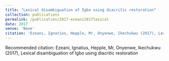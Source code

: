 ```yaml
---
title: "Lexical disambiguation of Igbo using diacritic restoration"
collection: publications
permalink: /publication/2017-ezeani2017lexical
date: 2017
venue: 'None'
citation: 'Ezeani, Ignatius, Hepple, Mr, Onyenwe, Ikechukwu (2017), Lexical disambiguation of Igbo using diacritic restoration'
---
```

Recommended citation: Ezeani, Ignatius, Hepple, Mr, Onyenwe, Ikechukwu (2017), Lexical disambiguation of Igbo using diacritic restoration
